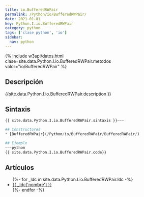 ```yaml
---
title: io.BufferedRWPair
permalink: /Python/io/BufferedRWPair/
date: 2021-01-01
key: Python.I.io.BufferedRWPair
category: python
tags: ['clase python', 'io']
sidebar: 
  nav: python
---
```


{% include w3api/datos.html clase=site.data.Python.I.io.BufferedRWPair.metodos valor="io/BufferedRWPair" %}

## Descripción
{{site.data.Python.I.io.BufferedRWPair.description }}

## Sintaxis
~~~python
{{ site.data.Python.I.io.BufferedRWPair.sintaxis }}~~~

## Constructores
* [BufferedRWPair](/Python/io/BufferedRWPair/BufferedRWPair/)

## Ejemplo
~~~python
{{ site.data.Python.I.io.BufferedRWPair.code}}
~~~

## Artículos
<ul>
{%- for _ldc in site.data.Python.I.io.BufferedRWPair.ldc -%}
   <li>
       <a href="{{_ldc['url'] }}">{{ _ldc['nombre'] }}</a>
   </li>
{%- endfor -%}
</ul>
